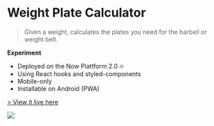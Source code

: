 # Weight Plate Calculator

> Given a weight, calculates the plates you need for the barbell or weight belt.

**Experiment**

- Deployed on the Now Plattform 2.0 🔥
- Using React hooks and styled-components
- Mobile-only
- Installable on Android (PWA)

[> View it live here](https://platecalc.now.sh)

![](https://user-images.githubusercontent.com/2580598/49968098-1cfcc300-ff25-11e8-809e-b06a5ee27fbd.png)
